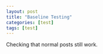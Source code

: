 ```yaml
---
layout: post
title: "Baseline Testing"
categories: [test]
tags: [test]
---
```


Checking that normal posts still work.
</style>